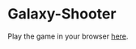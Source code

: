 ﻿# Galaxy-Shooter

 Play the game in your browser [here](https://jennyho5.github.io/personal-site/game.html).
